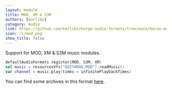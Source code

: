 ```yaml
---
layout: module
title: MOD, XM & S3M
authors: [korlibs]
category: Audio
link: https://github.com/korlibs/korge-audio-formats/tree/main/korau-mod
icon: /i/mod.png
show_title: false
---
```


Support for MOD, XM & S3M music modules.

```kotlin
defaultAudioFormats.register(MOD, S3M, XM)
val music = resourcesVfs["GUITAROU.MOD"].readMusic()
var channel = music.play(times = infinitePlaybackTimes)
```

You can find some archives in this format [here](/sfx/MOD-CC0/).